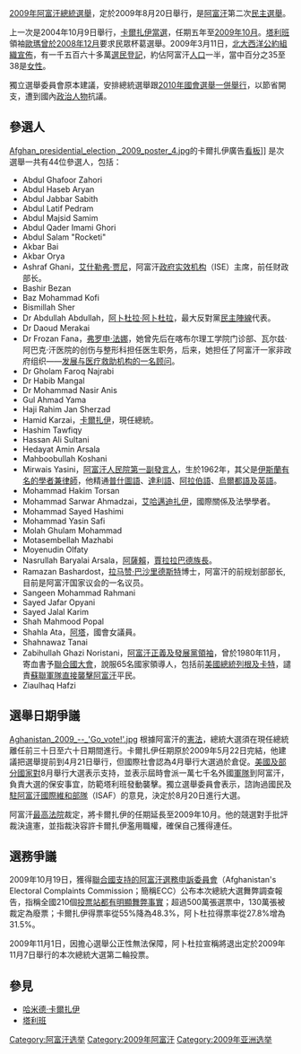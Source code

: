 [2009年阿富汗總統選舉](https://zh.wikipedia.org/wiki/2009年阿富汗總統選舉 "wikilink")，定於2009年8月20日舉行，是[阿富汗](../Page/阿富汗.md "wikilink")第二次[民主選舉](https://zh.wikipedia.org/wiki/民主選舉 "wikilink")。

上一次是2004年10月9日舉行，[卡爾扎伊當選](https://zh.wikipedia.org/wiki/哈米德·卡爾扎伊 "wikilink")，任期五年至[2009年10月](../Page/2009年10月.md "wikilink")。[塔利班](../Page/塔利班.md "wikilink")領袖[歐瑪曾於](https://zh.wikipedia.org/wiki/歐瑪 "wikilink")[2008年12月](../Page/2008年12月.md "wikilink")要求民眾杯葛選舉。2009年3月11日，[北大西洋公約組織宣佈](https://zh.wikipedia.org/wiki/北大西洋公約組織 "wikilink")，有一千五百六十多萬[選民登記](https://zh.wikipedia.org/wiki/選民 "wikilink")，約佔阿富汗[人口](../Page/人口.md "wikilink")一半，當中百分之35至38是[女性](../Page/女性.md "wikilink")。

獨立選舉委員會原本建議，安排總統選舉跟[2010年國會選舉一併舉行](https://zh.wikipedia.org/wiki/2010年阿富汗國會選舉 "wikilink")，以節省開支，遭到國內[政治人物](../Page/政治人物.md "wikilink")抗議。

## 參選人

[Afghan_presidential_election,_2009_poster_4.jpg](https://zh.wikipedia.org/wiki/File:Afghan_presidential_election,_2009_poster_4.jpg "fig:Afghan_presidential_election,_2009_poster_4.jpg")的卡爾扎伊廣告[看板](../Page/看板.md "wikilink")\]\] 是次選舉一共有44位參選人，包括：

  - Abdul Ghafoor Zahori
  - Abdul Haseb Aryan
  - Abdul Jabbar Sabith
  - Abdul Latif Pedram
  - Abdul Majsid Samim
  - Abdul Qader Imami Ghori
  - Abdul Salam "Rocketi"
  - Akbar Bai
  - Akbar Orya
  - Ashraf Ghani，[艾什勒弗·贾尼](https://zh.wikipedia.org/wiki/艾什勒弗·贾尼 "wikilink")，阿富汗[政府实效机构](https://zh.wikipedia.org/wiki/政府实效机构 "wikilink")（ISE）主席，前任财政部长。
  - Bashir Bezan
  - Baz Mohammad Kofi
  - Bismillah Sher
  - Dr Abdullah Abdullah，[阿卜杜拉·阿卜杜拉](../Page/阿卜杜拉·阿卜杜拉.md "wikilink")，最大反對黨[民主陣線](../Page/民主陣線.md "wikilink")代表。
  - Dr Daoud Merakai
  - Dr Frozan Fana，[弗罗申·法娜](../Page/弗罗申·法娜.md "wikilink")，她曾先后在喀布尔理工学院门诊部、瓦尔兹·阿巴克·汗医院的创伤与整形科担任医生职务，后来，她担任了阿富汗一家非政府组织——[发展与医疗救助机构的一名顾问](https://zh.wikipedia.org/wiki/发展与医疗救助机构 "wikilink")。
  - Dr Gholam Faroq Najrabi
  - Dr Habib Mangal
  - Dr Mohammad Nasir Anis
  - Gul Ahmad Yama
  - Haji Rahim Jan Sherzad
  - Hamid Karzai，[卡爾扎伊](https://zh.wikipedia.org/wiki/哈米德·卡爾扎伊 "wikilink")，現任總統。
  - Hashim Tawfiqy
  - Hassan Ali Sultani
  - Hedayat Amin Arsala
  - Mahboobullah Koshani
  - Mirwais Yasini，[阿富汗人民院第一副發言人](https://zh.wikipedia.org/wiki/阿富汗人民院 "wikilink")，生於1962年，其父是[伊斯蘭有名的學者兼律師](https://zh.wikipedia.org/wiki/伊斯蘭 "wikilink")，他精通[普什圖語](https://zh.wikipedia.org/wiki/普什圖語 "wikilink")、[達利語](../Page/達利語.md "wikilink")、[阿拉伯語](https://zh.wikipedia.org/wiki/阿拉伯語 "wikilink")、[烏爾都語及](https://zh.wikipedia.org/wiki/烏爾都語 "wikilink")[英語](https://zh.wikipedia.org/wiki/英語 "wikilink")。
  - Mohammad Hakim Torsan
  - Mohammad Sarwar Ahmadzai，[艾哈邁迪扎伊](https://zh.wikipedia.org/wiki/艾哈邁迪扎伊 "wikilink")，國際關係及法學學者。
  - Mohammad Sayed Hashimi
  - Mohammad Yasin Safi
  - Molah Ghulam Mohammad
  - Motasembellah Mazhabi
  - Moyenudin Olfaty
  - Nasrullah Baryalai Arsala，[阿薩賴](https://zh.wikipedia.org/wiki/阿薩賴 "wikilink")，[賈拉拉巴德族長](../Page/賈拉拉巴德_\(阿富汗\).md "wikilink")。
  - Ramazan Bashardost，[拉马赞·巴沙里德斯特](../Page/拉马赞·巴沙里德斯特.md "wikilink")博士，阿富汗的前规划部部长, 目前是阿富汗国家议会的一名议员。
  - Sangeen Mohammad Rahmani
  - Sayed Jafar Opyani
  - Sayed Jalal Karim
  - Shah Mahmood Popal
  - Shahla Ata，[阿塔](https://zh.wikipedia.org/wiki/阿塔 "wikilink")，國會女議員。
  - Shahnawaz Tanai
  - Zabihullah Ghazi Noristani，[阿富汗正義及發展黨領袖](https://zh.wikipedia.org/wiki/阿富汗正義及發展黨 "wikilink")，曾於1980年11月，寄血書予[聯合國大會](https://zh.wikipedia.org/wiki/聯合國 "wikilink")，說服65名國家領導人，包括前[美國總統](https://zh.wikipedia.org/wiki/美國 "wikilink")[列根及](https://zh.wikipedia.org/wiki/朗奴·列根 "wikilink")[卡特](../Page/吉米·卡特.md "wikilink")，譴責[蘇聯軍隊直接襲擊](https://zh.wikipedia.org/wiki/蘇聯 "wikilink")[阿富汗](../Page/阿富汗.md "wikilink")平民。
  - Ziaulhaq Hafzi

## 選舉日期爭議

[Aghanistan_2009_--_'Go_vote\!'.jpg](https://zh.wikipedia.org/wiki/File:Aghanistan_2009_--_'Go_vote!'.jpg "fig:Aghanistan_2009_--_'Go_vote!'.jpg") 根據阿富汗的[憲法](https://zh.wikipedia.org/wiki/憲法 "wikilink")，總統大選須在現任總統離任前三十日至六十日期間進行。卡爾扎伊任期原於2009年5月22日完結，他建議把選舉提前到4月21日舉行，但國際社會認為4月舉行大選過於倉促。[美國及部分國家對](https://zh.wikipedia.org/wiki/美國 "wikilink")8月舉行大選表示支持，並表示屆時會派一萬七千名外國[軍隊](../Page/軍隊.md "wikilink")到阿富汗，負責大選的保安事宜，防範塔利班發動襲擊。獨立選舉委員會表示，諮詢過國民及[駐阿富汗國際維和部隊](../Page/駐阿富汗國際維和部隊.md "wikilink")（ISAF）的意見，決定於8月20日進行大選。

阿富汗[最高法院](../Page/最高法院.md "wikilink")裁定，將卡爾扎伊的任期延長至2009年10月。他的競選對手批評裁決違憲，並指裁決容許卡爾扎伊濫用職權，確保自己獲得連任。

## 選務爭議

2009年10月19日，獲得[聯合國支持的](https://zh.wikipedia.org/wiki/聯合國 "wikilink")[阿富汗選務申訴委員會](https://zh.wikipedia.org/wiki/阿富汗選務申訴委員會 "wikilink")（Afghanistan's Electoral Complaints Commission；簡稱ECC）公布本次總統大選舞弊調查報告，指稱全國210個[投票站都有明顯舞弊事實](https://zh.wikipedia.org/wiki/投票站 "wikilink")；超過500萬張選票中，130萬張被裁定為廢票；卡爾扎伊得票率從55%降為48.3%，阿卜杜拉得票率從27.8%增為31.5%。

2009年11月1日，因擔心選舉公正性無法保障，阿卜杜拉宣稱將退出定於2009年11月7日舉行的本次總統大選第二輪投票。

## 參見

  - [哈米德·卡爾扎伊](https://zh.wikipedia.org/wiki/哈米德·卡爾扎伊 "wikilink")
  - [塔利班](../Page/塔利班.md "wikilink")

[Category:阿富汗选举](https://zh.wikipedia.org/wiki/Category:阿富汗选举 "wikilink") [Category:2009年阿富汗](https://zh.wikipedia.org/wiki/Category:2009年阿富汗 "wikilink") [Category:2009年亚洲选举](https://zh.wikipedia.org/wiki/Category:2009年亚洲选举 "wikilink")